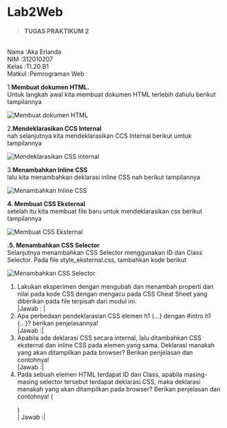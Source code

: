 # Lab2Web
><b>TUGAS PRAKTIKUM 2</b>

<br>Nama       :Aka Erlanda
<br>NIM        :312010207
<br>Kelas      :TI.20.B1
<br>Matkul     :Pemrograman Web
<br>
 
 1.<b>Membuat dokumen HTML.</b><br>
 Untuk langkah awal kita membuat dokumen HTML terlebih dahulu berikut tampilannya 
 <br>

 ![Membuat dokumen HTML](pictures/gambar1.png)
 <br>

 2.<b>Mendeklarasikan CCS Internal</b>
 <br>
 nah selanjutnya kita mendeklarasikan CCS Internal berikut umtuk tampilannya
 <br>

 ![Mendeklarasikan CSS internal](pictures/gambar2.png)
 <br>

 3.<b>Menambahkan Inline CSS</b>
 <br>
 lalu kita menambahkan deklarasi inline CSS nah berikut tampilannya

 ![ Menambahkan Inline CSS](pictures/gambar3.png)
<br>

<b>4. Membuat CSS Eksternal</b>
<br>
 setelah itu kita membuat file baru untuk mendeklarasikan css berikut tampilannya

 ![ Membuat CSS Eksternal](pictures/gambar4.png)

 <b>.5. Menambahkan CSS Selector</b>
<br>
Selanjutnya menambahkan CSS Selector menggunakan ID dan Class Selector. Pada file 
style_eksternal.css, tambahkan kode berikut

![ Menambahkan CSS Selector](pictures/gambar5.png)
<br>
1. Lakukan eksperimen dengan mengubah dan menambah properti dan nilai pada kode CSS 
dengan mengacu pada CSS Cheat Sheet yang diberikan pada file terpisah dari modul ini.
<br>|Jawab : |
2. Apa perbedaan pendeklarasian CSS elemen h1 {...} dengan #intro h1 {...}? berikan 
penjelasannya!
<br>|Jawab :|
3. Apabila ada deklarasi CSS secara internal, lalu ditambahkan CSS eksternal dan inline CSS pada 
elemen yang sama. Deklarasi manakah yang akan ditampilkan pada browser? Berikan 
penjelasan dan contohnya!
<br>|Jawab :|
4. Pada sebuah elemen HTML terdapat ID dan Class, apabila masing-masing selector tersebut 
terdapat deklarasi CSS, maka deklarasi manakah yang akan ditampilkan pada browser? 
Berikan penjelasan dan contohnya! ( <p id="paragraf-1" class="text-paragraf"> )
<br>| Jawab :|
